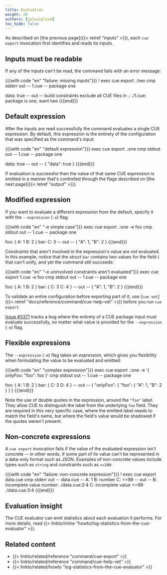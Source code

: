 ```yaml
---
title: Evaluation
weight: 20
authors: [jpluscplusm]
toc_hide: false
---
```


As described on [the previous page]({{< relref "inputs" >}}), each `cue export`
invocation first identifies and reads its inputs.

<!--more-->

## Inputs must be readable

If any of the inputs can't be read, the command fails with an error message:

<!-- This example can't be a simple named file, as the current directory's name
     gets included in the error message, which looks odd. -->
{{{with code "en" "failure: missing inputs"}}}
! exec cue export .:two
cmp stderr out
-- 1.cue --
package one

data: true
-- out --
build constraints exclude all CUE files in .:
    ./1.cue: package is one, want two
{{{end}}}

## Default expression

After the inputs are read successfully the command evaluates a single CUE
expression.
By default, this expression is the entirety of the configuration that was
specified as the command's input:

{{{with code "en" "default expression"}}}
exec cue export .:one
cmp stdout out
-- 1.cue --
package one

data: true
-- out --
{
    "data": true
}
{{{end}}}

If evaluation is successful then the value of that same CUE expression is
emitted in a manner that's controlled through the flags described on
[the next page]({{< relref "output" >}}).

## Modified expression

If you want to evaluate a different expression from the default,
specify it with the `--expression` (`-e`) flag:

{{{with code "en" "-e simple case"}}}
exec cue export .:one -e foo
cmp stdout out
-- 1.cue --
package one

foo: {
	A: 1
	B: 2
}
bar: C: 3
-- out --
{
    "A": 1,
    "B": 2
}
{{{end}}}

Constraints that aren't involved in the expression's value are *not* evaluated.
In this example, notice that the struct `bar` contains two values for the field
`C` that can't unify, and yet the command still succeeds:

{{{with code "en" "-e uninvolved constraints aren't evaluated"}}}
exec cue export 1.cue -e foo
cmp stdout out
-- 1.cue --
package one

foo: {
	A: 1
	B: 2
}
bar: {
	C: 3
	C: 4
}
-- out --
{
    "A": 1,
    "B": 2
}
{{{end}}}

To validate an entire configuration before exporting part of it, use
[`cue vet`]({{< relref "docs/reference/command/cue-help-vet" >}}) before you
run `cue export`.

[Issue #3371](/issue/3371) tracks a bug where the entirety of a
CUE package input must evaluate successfully, no matter what value is provided
for the `--expression` (`-e`) flag.

## Flexible expressions

The `--expression` (`-e`) flag takes an *expression*, which gives you flexibility
when formulating the value to be evaluated and emitted:

{{{with code "en" "complex expression"}}}
exec cue export .:one -e '{ onlyFoo: "foo": foo }'
cmp stdout out
-- 1.cue --
package one

foo: {
	A: 1
	B: 2
}
bar: {
	C: 3
	D: 4
}
-- out --
{
    "onlyFoo": {
        "foo": {
            "A": 1,
            "B": 2
        }
    }
}
{{{end}}}

Note the use of double quotes in the expression, around the `"foo"` label.
They allow CUE to distinguish the label from the underlying `foo` field.
They are required in this very specific case, where the emitted label needs to
match the field's name, but where the field's value would be shadowed if the
quotes weren't present.

## Non-concrete expressions

A `cue export` invocation fails if the value of the evaluated expression isn't
concrete -- in other words, if some part of its value can't be represented in a
data-only format such as JSON. Examples of non-concrete values include types
such as `string` and constraints such as `>=100`:

{{{with code "en" "failure: non-concrete expression"}}}
! exec cue export data.cue
cmp stderr out
-- data.cue --
A: 1
B: number
C: <=99
-- out --
B: incomplete value number:
    ./data.cue:2:4
C: incomplete value <=99:
    ./data.cue:3:4
{{{end}}}

## Evaluation insight

The CUE evaluator can emit statistics about each evaluation it performs.
For more details, read
{{< linkto/inline "howto/log-statistics-from-the-cue-evaluator" >}}.

## Related content

- {{< linkto/related/reference "command/cue-export" >}}
- {{< linkto/related/reference "command/cue-help-vet" >}}
- {{< linkto/related/howto     "log-statistics-from-the-cue-evaluator" >}}
